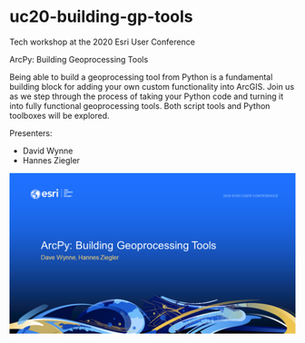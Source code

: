 # uc20-building-gp-tools

Tech workshop at the 2020 Esri User Conference

ArcPy: Building Geoprocessing Tools

Being able to build a geoprocessing tool from Python is a fundamental building block for adding your own custom functionality into ArcGIS. Join us as we step through the process of taking your Python code and turning it into fully functional geoprocessing tools. Both script tools and Python toolboxes will be explored.

Presenters: 
- David Wynne
- Hannes Ziegler

![](opening_slide.png)
